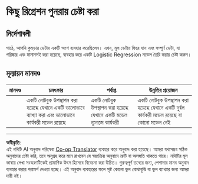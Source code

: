 <!--
CO_OP_TRANSLATOR_METADATA:
{
  "original_hash": "8af40209a41494068c1f42b14c0b450d",
  "translation_date": "2025-08-29T20:28:30+00:00",
  "source_file": "2-Regression/4-Logistic/assignment.md",
  "language_code": "bn"
}
-->
# কিছু রিগ্রেশন পুনরায় চেষ্টা করা

## নির্দেশাবলী

পাঠে, আপনি কুমড়ার ডেটার একটি অংশ ব্যবহার করেছিলেন। এখন, মূল ডেটায় ফিরে যান এবং সম্পূর্ণ ডেটা, যা পরিষ্কার এবং মানানসই করা হয়েছে, ব্যবহার করে একটি Logistic Regression মডেল তৈরি করার চেষ্টা করুন।

## মূল্যায়ন মানদণ্ড

| মানদণ্ড | চমৎকার                                                               | পর্যাপ্ত                                                     | উন্নতির প্রয়োজন                                           |
| -------- | ----------------------------------------------------------------------- | ------------------------------------------------------------ | ----------------------------------------------------------- |
|          | একটি নোটবুক উপস্থাপন করা হয়েছে যেখানে একটি ভালোভাবে ব্যাখ্যা করা এবং ভালোভাবে কার্যকরী মডেল রয়েছে | একটি নোটবুক উপস্থাপন করা হয়েছে যেখানে একটি মডেল ন্যূনতম কার্যকরী | একটি নোটবুক উপস্থাপন করা হয়েছে যেখানে একটি দুর্বল কার্যকরী মডেল রয়েছে বা কোনো মডেল নেই |

---

**অস্বীকৃতি**:  
এই নথিটি AI অনুবাদ পরিষেবা [Co-op Translator](https://github.com/Azure/co-op-translator) ব্যবহার করে অনুবাদ করা হয়েছে। আমরা যথাসম্ভব সঠিক অনুবাদের চেষ্টা করি, তবে অনুগ্রহ করে মনে রাখবেন যে স্বয়ংক্রিয় অনুবাদে ত্রুটি বা অসঙ্গতি থাকতে পারে। নথিটির মূল ভাষায় লেখা সংস্করণটিকেই প্রামাণিক উৎস হিসেবে বিবেচনা করা উচিত। গুরুত্বপূর্ণ তথ্যের জন্য, পেশাদার মানব অনুবাদ ব্যবহার করার পরামর্শ দেওয়া হচ্ছে। এই অনুবাদ ব্যবহারের ফলে সৃষ্ট কোনো ভুল বোঝাবুঝি বা ভুল ব্যাখ্যার জন্য আমরা দায়ী নই।